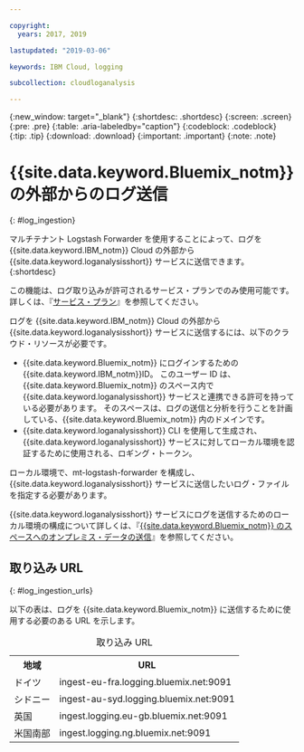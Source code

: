 ```yaml
---

copyright:
  years: 2017, 2019

lastupdated: "2019-03-06"

keywords: IBM Cloud, logging

subcollection: cloudloganalysis

---
```


{:new_window: target="_blank"}
{:shortdesc: .shortdesc}
{:screen: .screen}
{:pre: .pre}
{:table: .aria-labeledby="caption"}
{:codeblock: .codeblock}
{:tip: .tip}
{:download: .download}
{:important: .important}
{:note: .note}


# {{site.data.keyword.Bluemix_notm}} の外部からのログ送信
{: #log_ingestion}

マルチテナント Logstash Forwarder を使用することによって、ログを {{site.data.keyword.IBM_notm}} Cloud の外部から {{site.data.keyword.loganalysisshort}} サービスに送信できます。 
{:shortdesc}

この機能は、ログ取り込みが許可されるサービス・プランでのみ使用可能です。 詳しくは、『[サービス・プラン](/docs/services/CloudLogAnalysis?topic=cloudloganalysis-log_analysis_ov#plans)』を参照してください。

ログを {{site.data.keyword.IBM_notm}} Cloud の外部から {{site.data.keyword.loganalysisshort}} サービスに送信するには、以下のクラウド・リソースが必要です。

* {{site.data.keyword.Bluemix_notm}} にログインするための {{site.data.keyword.IBM_notm}}ID。 このユーザー ID は、{{site.data.keyword.Bluemix_notm}} のスペース内で {{site.data.keyword.loganalysisshort}} サービスと連携できる許可を持っている必要があります。 そのスペースは、ログの送信と分析を行うことを計画している、{{site.data.keyword.Bluemix_notm}} 内のドメインです。
* {{site.data.keyword.loganalysisshort}} CLI を使用して生成され、{{site.data.keyword.loganalysisshort}} サービスに対してローカル環境を認証するために使用される、ロギング・トークン。  

ローカル環境で、mt-logstash-forwarder を構成し、{{site.data.keyword.loganalysisshort}} サービスに送信したいログ・ファイルを指定する必要があります。

{{site.data.keyword.loganalysisshort}} サービスにログを送信するためのローカル環境の構成について詳しくは、『[{{site.data.keyword.Bluemix_notm}} のスペースへのオンプレミス・データの送信](/docs/services/CloudLogAnalysis/how-to/send-data?topic=cloudloganalysis-send_data_mt#send_data_mt)』を参照してください。



## 取り込み URL
{: #log_ingestion_urls}

以下の表は、ログを {{site.data.keyword.Bluemix_notm}} に送信するために使用する必要のある URL を示します。

<table>
  <caption>取り込み URL</caption>
    <tr>
      <th>地域</th>
      <th>URL</th>
    </tr>
  <tr>
    <td>ドイツ</td>
	  <td>ingest-eu-fra.logging.bluemix.net:9091</td>
  </tr>
  <tr>
    <td>シドニー</td>
	  <td>ingest-au-syd.logging.bluemix.net:9091</td>
  </tr>
  <tr>
    <td>英国</td>
	  <td>ingest.logging.eu-gb.bluemix.net:9091</td>
  </tr>
  <tr>
    <td>米国南部</td>
	  <td>ingest.logging.ng.bluemix.net:9091</td>
  </tr>
</table>


